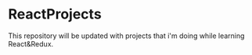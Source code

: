 # ReactProjects
This repository will be updated with projects that i'm doing while learning React&Redux.
